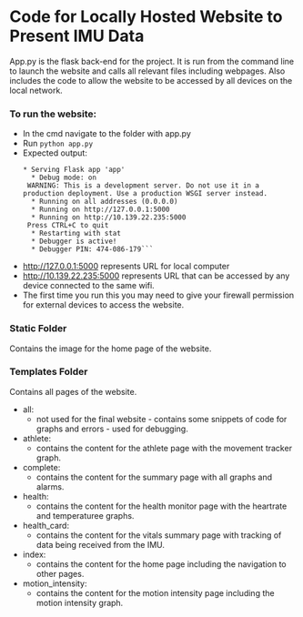 # Code for Locally Hosted Website to Present IMU Data

App.py is the flask back-end for the project. It is run from the command line to launch the website and calls all relevant files including webpages. Also includes the code to allow the website to be accessed by all devices on the local network. 

### To run the website:
* In the cmd navigate to the folder with app.py
* Run ```python app.py```
* Expected output:
  ```
  * Serving Flask app 'app'
    * Debug mode: on
   WARNING: This is a development server. Do not use it in a production deployment. Use a production WSGI server instead.
    * Running on all addresses (0.0.0.0)
    * Running on http://127.0.0.1:5000
    * Running on http://10.139.22.235:5000
   Press CTRL+C to quit
    * Restarting with stat
    * Debugger is active!
    * Debugger PIN: 474-086-179```
* http://127.0.0.1:5000 represents URL for local computer
* http://10.139.22.235:5000 represents URL that can be accessed by any device connected to the same wifi.
* The first time you run this you may need to give your firewall permission for external devices to access the website. 

### Static Folder
Contains the image for the home page of the website.

### Templates Folder
Contains all pages of the website.
* all:
  * not used for the final website - contains some snippets of code for graphs and errors - used for debugging.
* athlete:
   * contains the content for the athlete page with the movement tracker graph.
* complete:
   * contains the content for the summary page with all graphs and alarms. 
* health:
   * contains the content for the health monitor page with the heartrate and temperaturee graphs.
* health_card:
   * contains the content for the vitals summary page with tracking of data being received from the IMU. 
* index:
   * contains the content for the home page including the navigation to other pages.
* motion_intensity:
   * contains the content for the motion intensity page including the motion intensity graph. 
